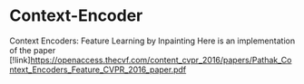 # Context-Encoder
Context Encoders: Feature Learning by Inpainting
Here is an implementation of the paper 
[!link]https://openaccess.thecvf.com/content_cvpr_2016/papers/Pathak_Context_Encoders_Feature_CVPR_2016_paper.pdf

